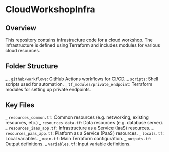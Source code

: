 # CloudWorkshopInfra

## Overview

This repository contains infrastructure code for a cloud workshop. The infrastructure is defined using Terraform and includes modules for various cloud resources.

## Folder Structure

_ `.github/workflows`: GitHub Actions workflows for CI/CD.
_ `scripts`: Shell scripts used for automation.
_ `tf_modules/private_endpoint`: Terraform modules for setting up private endpoints.

## Key Files

_ `resources_common.tf`: Common resources (e.g. networking, existing resources, etc.)
_ `resources_data.tf`: Data resources (e.g. database server).
_ `resources_iaas_app.tf`: Infrastructure as a Service (IaaS) resources.
_ `resources_paas_app.tf`: Platform as a Service (PaaS) resources.
_ `locals.tf`: Local variables.
_ `main.tf`: Main Terraform configuration.
_ `outputs.tf`: Output definitions.
_ `variables.tf`: Input variable definitions.
